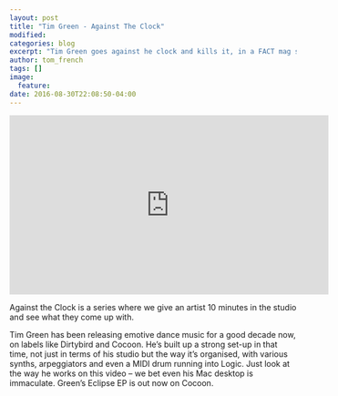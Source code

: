 ```yaml
---
layout: post
title: "Tim Green - Against The Clock"
modified:
categories: blog
excerpt: "Tim Green goes against he clock and kills it, in a FACT mag series where we give an artist 10 minutes in the studio and see what they come up with. "
author: tom_french
tags: []
image:
  feature:
date: 2016-08-30T22:08:50-04:00
---
```


<iframe width="560" height="315" src="https://www.youtube.com/embed/h27QM96aCOg" frameborder="0" allowfullscreen></iframe>

Against the Clock is a series where we give an artist 10 minutes in the studio and see what they come up with. 

Tim Green has been releasing emotive dance music for a good decade now, on labels like Dirtybird and Cocoon. He’s built up a strong set-up in that time, not just in terms of his studio but the way it’s organised, with various synths, arpeggiators and even a MIDI drum running into Logic. Just look at the way he works on this video – we bet even his Mac desktop is immaculate. Green’s Eclipse EP is out now on Cocoon. 
